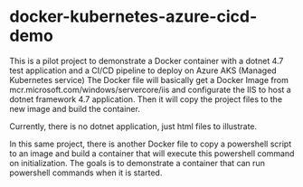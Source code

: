 # docker-kubernetes-azure-cicd-demo


This is a pilot project to demonstrate a Docker container with a dotnet 4.7 test application and a CI/CD pipeline to deploy on Azure AKS (Managed Kubernetes service)
The Docker file will basically get a Docker Image from mcr.microsoft.com/windows/servercore/iis and configurate the IIS to host a dotnet framework 4.7 application.
Then it will copy the project files to the new image and build the container.

Currently, there is no dotnet application, just html files to illustrate.


In this same project, there is another Docker file to copy a powershell script to an image and build a container that will execute this powershell command on initialization. The goals is to demonstrate a container that can run powershell commands when it is started.
